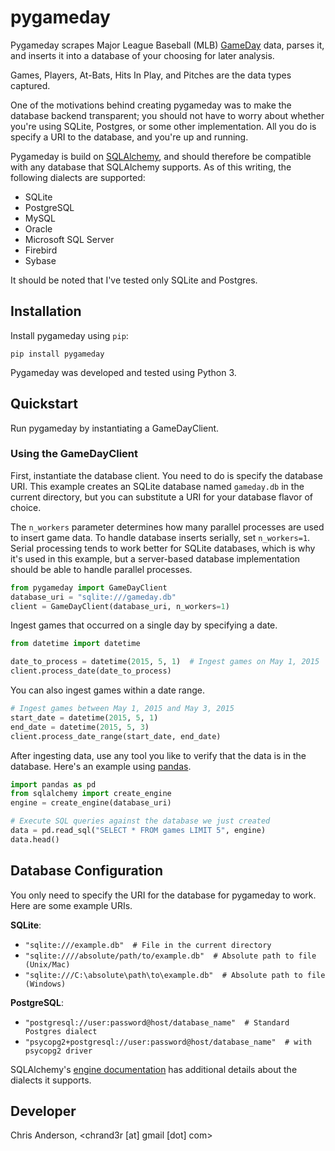# pygameday
Pygameday scrapes Major League Baseball (MLB) [GameDay](http://mlb.mlb.com/mlb/gameday/#) 
data, parses it, and inserts it into a database of your choosing for 
later analysis.

Games, Players, At-Bats, Hits In Play, and Pitches are the data types
captured.

One of the motivations behind creating pygameday was to make the 
database backend transparent; you should not have to worry about
whether you're using SQLite, Postgres, or some other implementation.
All you do is specify a URI to the database, and you're up and 
running.

Pygameday is build on [SQLAlchemy](http://www.sqlalchemy.org/), and 
should therefore be compatible with any database that SQLAlchemy 
supports. As of this writing, the following dialects are supported:

* SQLite
* PostgreSQL
* MySQL
* Oracle
* Microsoft SQL Server
* Firebird
* Sybase

It should be noted that I've tested only SQLite and Postgres.

## Installation
Install pygameday using `pip`:

```
pip install pygameday
```

Pygameday was developed and tested using Python 3.

## Quickstart
Run pygameday by instantiating a GameDayClient.

### Using the GameDayClient
First, instantiate the database client. You need to do is 
specify the database URI. This example creates an SQLite database
named `gameday.db` in the current directory, but you can substitute
a URI for your database flavor of choice.

The `n_workers` parameter determines how many parallel processes are
used to insert game data. To handle database inserts serially, set
`n_workers=1`. Serial processing tends to work better for SQLite
databases, which is why it's used in this example, but a server-based 
database implementation should be able to handle parallel processes.

```python
from pygameday import GameDayClient
database_uri = "sqlite:///gameday.db"
client = GameDayClient(database_uri, n_workers=1)
```

Ingest games that occurred on a single day by specifying a date.
```python
from datetime import datetime

date_to_process = datetime(2015, 5, 1)  # Ingest games on May 1, 2015
client.process_date(date_to_process)
```

You can also ingest games within a date range.
```python
# Ingest games between May 1, 2015 and May 3, 2015
start_date = datetime(2015, 5, 1)
end_date = datetime(2015, 5, 3)
client.process_date_range(start_date, end_date)
```

After ingesting data, use any tool you like to verify that the 
data is in the database. Here's an example using [pandas](http://pandas.pydata.org/).

```python
import pandas as pd
from sqlalchemy import create_engine
engine = create_engine(database_uri)

# Execute SQL queries against the database we just created
data = pd.read_sql("SELECT * FROM games LIMIT 5", engine)
data.head()
```

## Database Configuration
You only need to specify the URI for the database for pygameday to work.
Here are some example URIs.

**SQLite**: 
* `"sqlite:///example.db"  # File in the current directory`
* `"sqlite:////absolute/path/to/example.db"  # Absolute path to file (Unix/Mac)`
* `"sqlite:///C:\absolute\path\to\example.db"  # Absolute path to file (Windows)`

**PostgreSQL**:
* `"postgresql://user:password@host/database_name"  # Standard Postgres dialect`
* `"psycopg2+postgresql://user:password@host/database_name"  # with psycopg2 driver`

SQLAlchemy's [engine documentation](http://docs.sqlalchemy.org/en/latest/core/engines.html)
has additional details about the dialects it supports.


## Developer 
Chris Anderson, <chrand3r [at] gmail [dot] com>